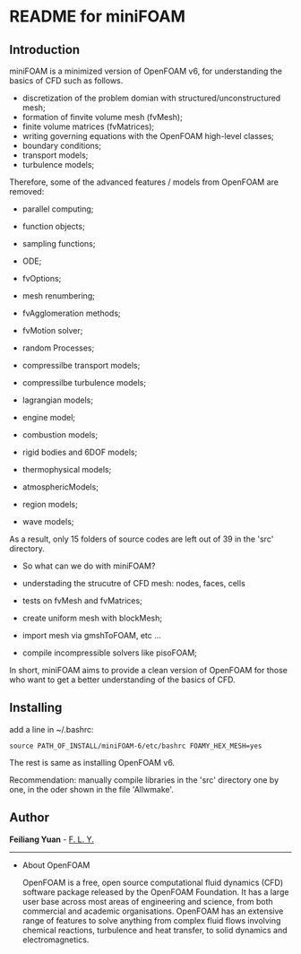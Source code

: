 # README for miniFOAM

## Introduction

miniFOAM is a minimized version of OpenFOAM v6, for understanding the
basics of CFD such as follows.

- discretization of the problem domian with structured/unconstructured mesh;
- formation of finvite volume mesh (fvMesh);
- finite volume matrices (fvMatrices); 
- writing governing equations with the OpenFOAM high-level classes;
- boundary conditions;
- transport models;
- turbulence models;

Therefore, some of the advanced features / models from OpenFOAM are removed:

- parallel computing;
- function objects;
- sampling functions;
- ODE;
- fvOptions;
- mesh renumbering;
- fvAgglomeration methods;
- fvMotion solver;
- random Processes;

- compressilbe transport models;
- compressilbe turbulence models;
- lagrangian models;
- engine model;
- combustion models;
- rigid bodies and 6DOF models;
- thermophysical models;
- atmosphericModels;
- region models;
- wave models;

As a result, only 15 folders of source codes are left out of 39 in the 'src' directory.

* So what can we do with miniFOAM?

- understading the strucutre of CFD mesh: nodes, faces, cells
- tests on fvMesh and fvMatrices;

- create uniform mesh with blockMesh;
- import mesh via gmshToFOAM, etc ...
- compile incompressible solvers like pisoFOAM; 

In short, miniFOAM aims to provide a clean version of OpenFOAM
for those who want to get a better understanding of the basics of CFD.

## Installing

add a line in ~/.bashrc:

```
source PATH_OF_INSTALL/miniFOAM-6/etc/bashrc FOAMY_HEX_MESH=yes
```

The rest is same as installing OpenFOAM v6.

Recommendation: manually compile libraries in the 'src' directory one by one, in the oder shown in the file 'Allwmake'.




## Author

**Feiliang Yuan** - [F. L. Y.](https://github.com/keepfit-Zzz)
___________________________________________________________________________________
- About OpenFOAM

  OpenFOAM is a free, open source computational fluid dynamics (CFD) software
  package released by the OpenFOAM Foundation. It has a large user base across
  most areas of engineering and science, from both commercial and academic
  organisations. OpenFOAM has an extensive range of features to solve anything
  from complex fluid flows involving chemical reactions, turbulence and heat
  transfer, to solid dynamics and electromagnetics.
